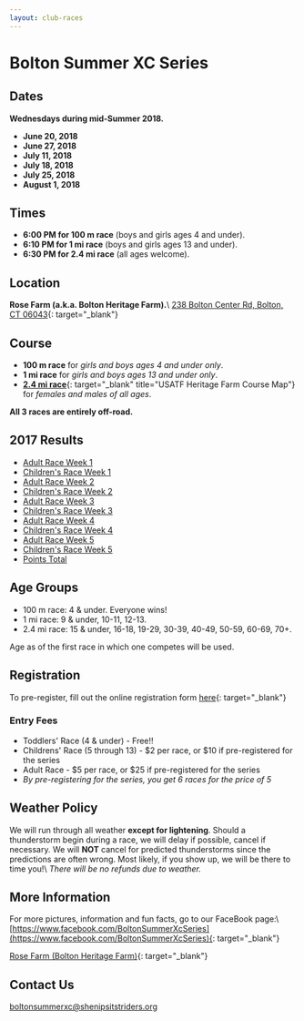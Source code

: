 ```yaml
---
layout: club-races
---
```


# Bolton Summer XC Series

## Dates

**Wednesdays during mid-Summer 2018.**

* **June 20, 2018**
* **June 27, 2018**
* **July 11, 2018**
* **July 18, 2018**
* **July 25, 2018**
* **August 1, 2018**

## Times

* **6:00 PM for 100 m race** (boys and girls ages 4 and under).
* **6:10 PM for 1 mi race** (boys and girls ages 13 and under).
* **6:30 PM for 2.4 mi race** (all ages welcome).

## Location
**Rose Farm (a.k.a. Bolton Heritage Farm).**\\
[238 Bolton Center Rd, Bolton, CT 06043](https://goo.gl/maps/rHNzB){: target="_blank"}

## Course

* **100 m race** for *girls and boys ages 4 and under only*.
* **1 mi race** for *girls and boys ages 13 and under only*.
* [**2.4 mi race**](http://www.usatf.org/routes/view.asp?rID=376233){: target="_blank" title="USATF Heritage Farm Course Map"} for *females and males of all ages*.

**All 3 races are entirely off-road.**

## 2017 Results

  <ul>
  <li><a href="./bolton2017/adultweek1.html" target="_blank">Adult Race Week 1</a></li>
  <li><a href="./bolton2017/kidweek1.html" target="_blank">Children's Race Week 1</a></li>
  <li><a href="./bolton2017/adultweek2.html" target="_blank">Adult Race Week 2</a></li>
  <li><a href="./bolton2017/kidweek2.html" target="_blank">Children's Race Week 2</a></li>
  <li><a href="./bolton2017/adultweek3.html" target="_blank">Adult Race Week 3</a></li>
  <li><a href="./bolton2017/kidweek3.html" target="_blank">Children's Race Week 3</a></li>
  <li><a href="./bolton2017/adultweek4.html" target="_blank">Adult Race Week 4</a></li>
  <li><a href="./bolton2017/kidweek4.html" target="_blank">Children's Race Week 4</a></li>
  <li><a href="./bolton2017/adultweek5.html" target="_blank">Adult Race Week 5</a></li>
  <li><a href="./bolton2017/kidweek5.html" target="_blank">Children's Race Week 5</a></li>
  <li><a href="./bolton2017/pointstotal.html" target="_blank">Points Total</a></li>
  </ul>

## Age Groups

* 100 m race: 4 & under. Everyone wins!
* 1 mi race: 9 & under, 10-11, 12-13.
* 2.4 mi race: 15 & under, 16-18, 19-29, 30-39, 40-49, 50-59, 60-69, 70+.

Age as of the first race in which one competes will be used.

## Registration

To pre-register, fill out the online registration form [here](https://docs.google.com/forms/d/e/1FAIpQLSeh36D4rcDiJXsRfjPJBIjnoPc6fP9WKuBZL9NJsyhEFPYeYQ/viewform){: target="_blank"}

### Entry Fees

* Toddlers' Race (4 & under) - Free‼
* Childrens' Race (5 through 13) - $2 per race, or $10 if pre-registered for the series
* Adult Race - $5 per race, or $25 if pre-registered for the series
* *By pre-registering for the series, you get 6 races for the price of 5*

## Weather Policy

We will run through all weather **except for lightening**. Should a thunderstorm begin during a race, we will delay if possible, cancel if necessary. We will **NOT** cancel for predicted thunderstorms since the predictions are often wrong. Most likely, if you show up, we will be there to time you!\\
*There will be no refunds due to weather.*

## More Information

For more pictures, information and fun facts, go to our FaceBook page:\\
[https://www.facebook.com/BoltonSummerXcSeries](https://www.facebook.com/BoltonSummerXcSeries){: target="_blank"}

[Rose Farm (Bolton Heritage Farm)](http://www.campjohnson.org/Download/RoseFarmBrochure.pdf){: target="_blank"}

## Contact Us

[boltonsummerxc@shenipsitstriders.org](mailto:boltonsummerxc@shenipsitstriders.org)